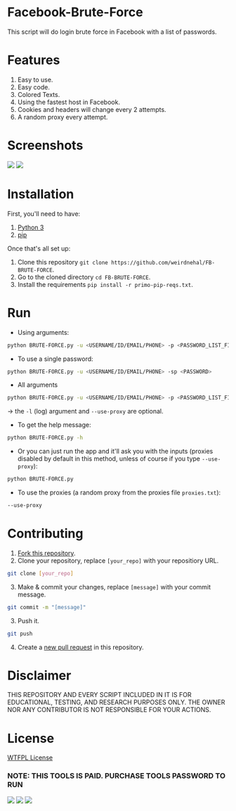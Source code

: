 # Facebook-Brute-Force
This script will do login brute force in Facebook with a list of passwords.


# Features
1. Easy to use.
2. Easy code.
3. Colored Texts.
4. Using the fastest host in Facebook.
5. Cookies and headers will change every 2 attempts.
6. A random proxy every attempt.


# Screenshots
![](https://lh3.googleusercontent.com/-wYLsAuDg02A/YMPqpL31oOI/AAAAAAAAGsw/RlHmqvrRz3Y2EyhS5GYmb8lBOVC-9CLVgCNcBGAsYHQ/s0/Screenshot%2B2021-06-12%2B003031.png)
![](https://lh3.googleusercontent.com/-yRZABBgyQfk/YMPqpBx3ukI/AAAAAAAAGss/w0mby0CfNMYkf1o-6UIdKNsKXVQO5liTACNcBGAsYHQ/s0/Screenshot%2B2021-06-12%2B004907.png)

# Installation
First, you'll need to have:
1. [Python 3](https://www.python.org/downloads/)
2. [pip](https://pip.pypa.io/en/stable/installation/#get-pip-py)

Once that's all set up:

1. Clone this repository ```git clone https://github.com/weirdnehal/FB-BRUTE-FORCE```.
2. Go to the cloned directory ```cd FB-BRUTE-FORCE```.
3. Install the requirements ```pip install -r primo-pip-reqs.txt```.


# Run
- Using arguments:
```bash
python BRUTE-FORCE.py -u <USERNAME/ID/EMAIL/PHONE> -p <PASSWORD_LIST_FILENAME>
```
- To use a single password:
```bash
python BRUTE-FORCE.py -u <USERNAME/ID/EMAIL/PHONE> -sp <PASSWORD>
```
- All arguments
```bash
python BRUTE-FORCE.py -u <USERNAME/ID/EMAIL/PHONE> -p <PASSWORD_LIST_FILENAME> -l <LOG_FILE_NAME> --use-proxy
```
-> the `-l` (log) argument and `--use-proxy` are optional.
- To get the help message:
```bash
python BRUTE-FORCE.py -h
```
- Or you can just run the app and it'll ask you with the inputs (proxies disabled by default in this method, unless of course if you type `--use-proxy`):
```bash
python BRUTE-FORCE.py
```
- To use the proxies (a random proxy from the proxies file `proxies.txt`):
```bash
--use-proxy
```


# Contributing
1. [Fork this repository](https://github.com/weirdnehal/FB-BRUTE-FORCE/fork).
2. Clone your repository, replace `[your_repo]` with your repositiory URL.
```bash
git clone [your_repo]
```
3. Make & commit your changes, replace `[message]` with your commit message.
```bash
git commit -m "[message]"
```
3. Push it.
```bash
git push
```
4. Create a [new pull request](https://github.com/weirdnehal/FB-BRUTE-FORCE/pulls) in this repository.


# Disclaimer
THIS REPOSITORY AND EVERY SCRIPT INCLUDED IN IT IS FOR EDUCATIONAL, TESTING, AND RESEARCH PURPOSES ONLY. THE OWNER NOR ANY CONTRIBUTOR IS NOT RESPONSIBLE FOR YOUR ACTIONS.


# License
[WTFPL License](LICENSE)

### NOTE: THIS TOOLS IS PAID. PURCHASE TOOLS PASSWORD TO RUN

<p align="left">
  <a href="https://github.com/weirdnehal" target="_blank"><img src="https://img.shields.io/badge/Github-weirdnehal-green?style=for-the-badge&logo=github"></a>
  <a href="https://www.instagram.com/nehalahmed.10" target="_blank"><img src="https://img.shields.io/badge/IG-%40Nehal Ahmed-red?style=for-the-badge&logo=instagram"></a>
  <a href="https://m.me/nehal.ahmed6" target="_blank"><img src="https://img.shields.io/badge/Chat-Messenger-blue?style=for-the-badge&logo=messenger"></a>
</p>


